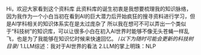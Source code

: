 Hi，欢迎大家看到这个资料库
此资料库的诞生初衷是我想要梳理我的知识脉络，因为我作为一个小白当初在看到AI的巨大潜力后开始疯狂的搜寻资料进行学习，但是AI学科相关的知识体系实在是太过庞杂了
所以我在想可不可以弄出一个类似于“科技树”的知识库，可以让很多小白在初入AI世界时能够不像无头苍蝇一样乱飞，也是为了我能够在知识忆时候来快速回忆。
/*以下为随时可能会更新的科技树目录*/
1.LLM综述：我对于AI世界的看法
2.LLM的掌上明珠：NLP
